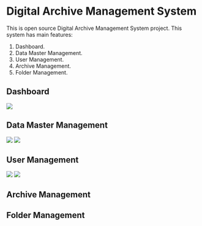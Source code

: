 # Digital Archive Management System

This is open source Digital Archive Management System project. This system has main features:
1. Dashboard.
2. Data Master Management.
3. User Management.
4. Archive Management.
5. Folder Management.

## Dashboard
<img src="https://github.com/rezafaisal/ULMFMIPA-Arsip/blob/master/images/arsip01.JPG" />

## Data Master Management
<img src="https://github.com/rezafaisal/ULMFMIPA-Arsip/blob/master/images/arsip02.JPG" />

<img src="https://github.com/rezafaisal/ULMFMIPA-Arsip/blob/master/images/arsip03.JPG" />

## User Management
<img src="https://github.com/rezafaisal/ULMFMIPA-Arsip/blob/master/images/arsip04.JPG" />

<img src="https://github.com/rezafaisal/ULMFMIPA-Arsip/blob/master/images/arsip05.JPG" />

## Archive Management

## Folder Management
